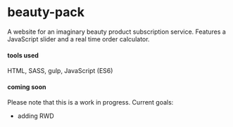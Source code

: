 # beauty-pack

A website for an imaginary beauty product subscription service. Features a JavaScript slider and a real time order calculator.

#### tools used
HTML, SASS, gulp, JavaScript (ES6)

#### coming soon  

Please note that this is a work in progress. Current goals:
* adding RWD
